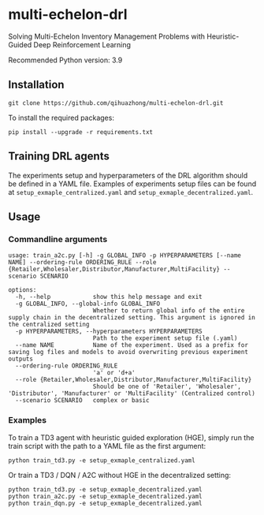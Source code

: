 # multi-echelon-drl
Solving Multi-Echelon Inventory Management Problems with Heuristic-Guided Deep Reinforcement Learning

Recommended Python version: 3.9

## Installation

```shell
git clone https://github.com/qihuazhong/multi-echelon-drl.git
```

To install the required packages:
```shell
pip install --upgrade -r requirements.txt
```

## Training DRL agents

The experiments setup and hyperparameters of the DRL algorithm should be defined in a YAML file.  Examples of experiments setup files can be found at `setup_exmaple_centralized.yaml` and `setup_exmaple_decentralized.yaml`.


## Usage 

### Commandline arguments
```
usage: train_a2c.py [-h] -g GLOBAL_INFO -p HYPERPARAMETERS [--name NAME] --ordering-rule ORDERING_RULE --role {Retailer,Wholesaler,Distributor,Manufacturer,MultiFacility} --scenario SCENARIO
                                                                                                                                                                                              
options:                                                                                                                                                                                      
  -h, --help            show this help message and exit                                                                                                                                       
  -g GLOBAL_INFO, --global-info GLOBAL_INFO                                                                                                                                                   
                        Whether to return global info of the entire supply chain in the decentralized setting. This argument is ignored in the centralized setting                            
  -p HYPERPARAMETERS, --hyperparameters HYPERPARAMETERS                                                                                                                                       
                        Path to the experiment setup file (.yaml)                                                                                                                             
  --name NAME           Name of the experiment. Used as a prefix for saving log files and models to avoid overwriting previous experiment outputs                                             
  --ordering-rule ORDERING_RULE                                                                                                                                                               
                        'a' or 'd+a'
  --role {Retailer,Wholesaler,Distributor,Manufacturer,MultiFacility}
                        Should be one of 'Retailer', 'Wholesaler', 'Distributor', 'Manufacturer' or 'MultiFacility' (Centralized control)
  --scenario SCENARIO   complex or basic

```


### Examples

To train a TD3 agent with heuristic guided exploration (HGE), simply run the train script with the path to a YAML file as the first argument:
```commandline
python train_td3.py -e setup_exmaple_centralized.yaml
```

Or train a TD3 / DQN / A2C  without HGE in the decentralized setting:

```commandline
python train_td3.py -e setup_exmaple_decentralized.yaml
python train_a2c.py -e setup_exmaple_decentralized.yaml
python train_dqn.py -e setup_exmaple_decentralized.yaml
```